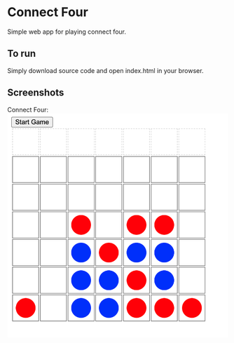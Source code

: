 # Connect Four

Simple web app for playing connect four.

## To run

Simply download source code and open index.html in your browser.

## Screenshots

Connect Four:
![connect four working.](images/connect-four.png)
